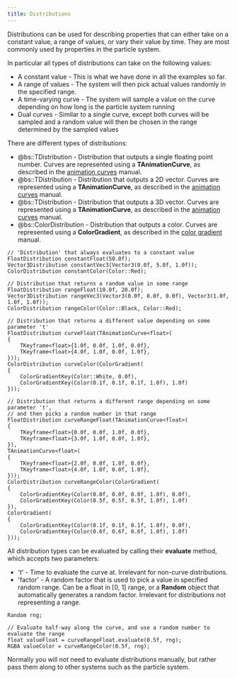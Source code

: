 ```yaml
---
title: Distributions
---
```

Distributions can be used for describing properties that can either take on a constant value, a range of values, or vary their value by time. They are most commonly used by properties in the particle system.

In particular all types of distributions can take on the following values:
 - A constant value - This is what we have done in all the examples so far.
 - A range of values - The system will then pick actual values randomly in the specified range.
 - A time-varying curve - The system will sample a value on the curve depending on how long is the particle system running
 - Dual curves - Similar to a single curve, except both curves will be sampled and a random value will then be chosen in the range determined by the sampled values

There are different types of distributions:
 - @bs::TDistribution<T> - Distribution that outputs a single floating point number. Curves are represented using a **TAnimationCurve<float>**, as described in the [animation curves](animCurves) manual.
 - @bs::TDistribution<T> - Distribution that outputs a 2D vector. Curves are represented using a **TAnimationCurve<Vector2>**, as described in the [animation curves](animCurves) manual.
 - @bs::TDistribution<T> - Distribution that outputs a 3D vector. Curves are represented using a **TAnimationCurve<Vector3>**, as described in the [animation curves](animCurves) manual.
 - @bs::ColorDistribution - Distribution that outputs a color. Curves are represented using a **ColorGradient**, as described in the [color gradient](colorGradient) manual.

~~~~~~~~~~~~~{.cpp}
// 'Distribution' that always evaluates to a constant value
FloatDistribution constantFloat(50.0f);
Vector3Distribution constantVec3(Vector3(0.0f, 5.0f, 1.0f));
ColorDistribution constantColor(Color::Red);

// Distribution that returns a random value in some range
FloatDistribution rangeFloat(10.0f, 20.0f);
Vector3Distribution rangeVec3(Vector3(0.0f, 0.0f, 0.0f), Vector3(1.0f, 1.0f, 1.0f));
ColorDistribution rangeColor(Color::Black, Color::Red);

// Distribution that returns a different value depending on some parameter 't'
FloatDistribution curveFloat(TAnimationCurve<float>(
{
	TKeyframe<float>{1.0f, 0.0f, 1.0f, 0.0f},
	TKeyframe<float>{4.0f, 1.0f, 0.0f, 1.0f},
}));
ColorDistribution curveColor(ColorGradient(
{
	ColorGradientKey(Color::White, 0.0f),
	ColorGradientKey(Color(0.1f, 0.1f, 0.1f, 1.0f), 1.0f)
}));

// Distribution that returns a different range depending on some parameter 't',
// and then picks a random number in that range
FloatDistribution curveRangeFloat(TAnimationCurve<float>(
{
	TKeyframe<float>{0.0f, 0.0f, 1.0f, 0.0f},
	TKeyframe<float>{3.0f, 1.0f, 0.0f, 1.0f},
}),
TAnimationCurve<float>(
{
	TKeyframe<float>{2.0f, 0.0f, 1.0f, 0.0f},
	TKeyframe<float>{4.0f, 1.0f, 0.0f, 1.0f},
}));
ColorDistribution curveRangeColor(ColorGradient(
{
	ColorGradientKey(Color(0.0f, 0.0f, 0.0f, 1.0f), 0.0f),
	ColorGradientKey(Color(0.5f, 0.5f, 0.5f, 1.0f), 1.0f)
}),
ColorGradient(
{
	ColorGradientKey(Color(0.1f, 0.1f, 0.1f, 1.0f), 0.0f),
	ColorGradientKey(Color(0.6f, 0.6f, 0.6f, 1.0f), 1.0f)
}));
~~~~~~~~~~~~~

All distribution types can be evaluated by calling their **evaluate** method, which accepts two parameters:
 - 't' - Time to evaluate the curve at. Irrelevant for non-curve distributions.
 - 'factor' - A random factor that is used to pick a value in specified random range. Can be a float in [0, 1] range, or a **Random** object that automatically generates a random factor. Irrelevant for distributions not representing a range.
 
~~~~~~~~~~~~~{.cpp}
Random rng;

// Evaluate half-way along the curve, and use a random number to evaluate the range
float valueFloat = curveRangeFloat.evaluate(0.5f, rng);
RGBA valueColor = curveRangeColor(0.5f, rng);
~~~~~~~~~~~~~

Normally you will not need to evaluate distributions manually, but rather pass them along to other systems such as the particle system.